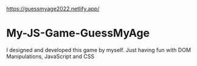 https://guessmyage2022.netlify.app/

# My-JS-Game-GuessMyAge
I designed and developed this game by myself. Just having fun with DOM Manipulations, JavaScript and CSS
